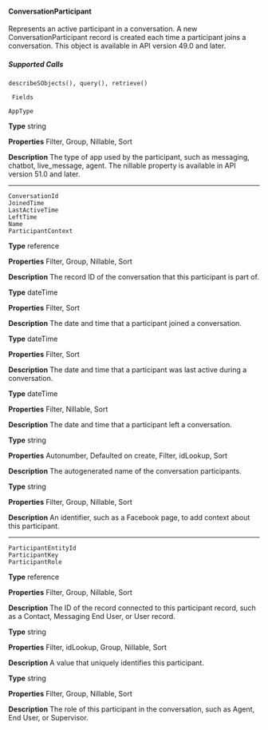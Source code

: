 #### ConversationParticipant

Represents an active participant in a conversation. A new ConversationParticipant record is created each time a participant joins a
conversation. This object is available in API version 49.0 and later.

##### Supported Calls
```
describeSObjects(), query(), retrieve()

 Fields

```
```
AppType

```

**Type**
string

**Properties**
Filter, Group, Nillable, Sort

**Description**
The type of app used by the participant, such as messaging, chatbot, live_message, agent.
The nillable property is available in API version 51.0 and later.


-----

```
ConversationId
JoinedTime
LastActiveTime
LeftTime
Name
ParticipantContext

```

**Type**
reference

**Properties**
Filter, Group, Nillable, Sort

**Description**
The record ID of the conversation that this participant is part of.

**Type**
dateTime

**Properties**
Filter, Sort

**Description**
The date and time that a participant joined a conversation.

**Type**
dateTime

**Properties**
Filter, Sort

**Description**
The date and time that a participant was last active during a conversation.

**Type**
dateTime

**Properties**
Filter, Nillable, Sort

**Description**
The date and time that a participant left a conversation.

**Type**
string

**Properties**
Autonumber, Defaulted on create, Filter, idLookup, Sort

**Description**
The autogenerated name of the conversation participants.

**Type**
string

**Properties**
Filter, Group, Nillable, Sort

**Description**
An identifier, such as a Facebook page, to add context about this participant.


-----

```
ParticipantEntityId
ParticipantKey
ParticipantRole

```

**Type**
reference

**Properties**
Filter, Group, Nillable, Sort

**Description**
The ID of the record connected to this participant record, such as a Contact, Messaging End
User, or User record.

**Type**
string

**Properties**
Filter, idLookup, Group, Nillable, Sort

**Description**
A value that uniquely identifies this participant.

**Type**
string

**Properties**
Filter, Group, Nillable, Sort

**Description**
The role of this participant in the conversation, such as Agent, End User, or Supervisor.

